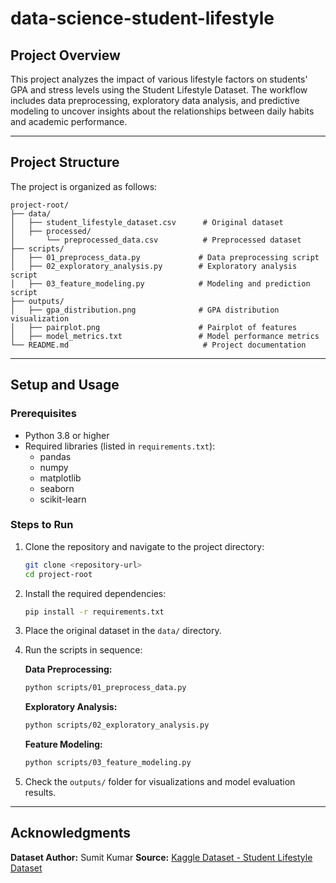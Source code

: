 # data-science-student-lifestyle

## Project Overview
This project analyzes the impact of various lifestyle factors on students' GPA and stress levels using the Student Lifestyle Dataset. The workflow includes data preprocessing, exploratory data analysis, and predictive modeling to uncover insights about the relationships between daily habits and academic performance.

---

## Project Structure
The project is organized as follows:

```
project-root/
├── data/
│   ├── student_lifestyle_dataset.csv      # Original dataset
│   ├── processed/
│       └── preprocessed_data.csv          # Preprocessed dataset
├── scripts/
│   ├── 01_preprocess_data.py             # Data preprocessing script
│   ├── 02_exploratory_analysis.py        # Exploratory analysis script
│   ├── 03_feature_modeling.py            # Modeling and prediction script
├── outputs/
│   ├── gpa_distribution.png              # GPA distribution visualization
│   ├── pairplot.png                      # Pairplot of features
│   ├── model_metrics.txt                 # Model performance metrics
└── README.md                              # Project documentation
```

---

## Setup and Usage
### Prerequisites
- Python 3.8 or higher
- Required libraries (listed in `requirements.txt`):
  - pandas
  - numpy
  - matplotlib
  - seaborn
  - scikit-learn

### Steps to Run
1. Clone the repository and navigate to the project directory:
   ```bash
   git clone <repository-url>
   cd project-root
   ```

2. Install the required dependencies:
   ```bash
   pip install -r requirements.txt
   ```

3. Place the original dataset in the `data/` directory.

4. Run the scripts in sequence:

   **Data Preprocessing:**
   ```bash
   python scripts/01_preprocess_data.py
   ```

   **Exploratory Analysis:**
   ```bash
   python scripts/02_exploratory_analysis.py
   ```

   **Feature Modeling:**
   ```bash
   python scripts/03_feature_modeling.py
   ```

5. Check the `outputs/` folder for visualizations and model evaluation results.

---

## Acknowledgments
**Dataset Author:** Sumit Kumar
**Source:** [Kaggle Dataset - Student Lifestyle Dataset](https://www.kaggle.com/datasets/steve1215rogg/student-lifestyle-dataset)
